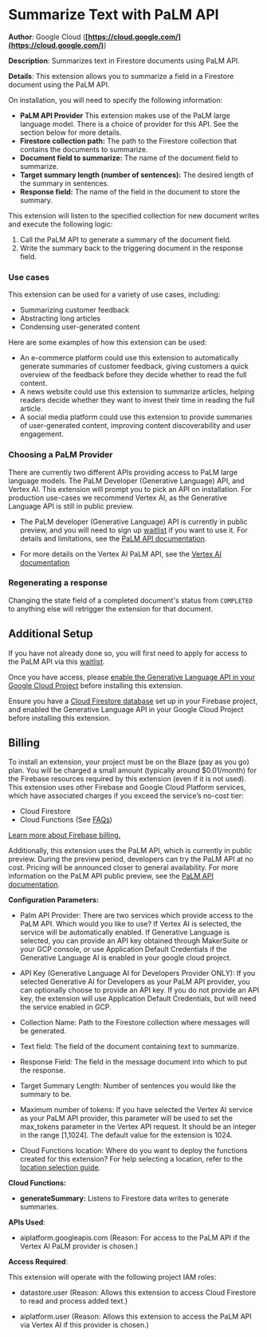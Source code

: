 # Summarize Text with PaLM API

**Author**: Google Cloud (**[https://cloud.google.com/](https://cloud.google.com/)**)

**Description**: Summarizes text in Firestore documents using PaLM API.



**Details**: This extension allows you to summarize a field in a Firestore document using the PaLM API.

On installation, you will need to specify the following information:

- **PaLM API Provider** This extension makes use of the PaLM large language model. There is a choice of provider for this API. See the section below for more details.
- **Firestore collection path:** The path to the Firestore collection that contains the documents to summarize.
- **Document field to summarize:** The name of the document field to summarize.
- **Target summary length (number of sentences):** The desired length of the summary in sentences.
- **Response field:** The name of the field in the document to store the summary.

This extension will listen to the specified collection for new document writes and execute the following logic:

1. Call the PaLM API to generate a summary of the document field.
2. Write the summary back to the triggering document in the response field.

### Use cases

This extension can be used for a variety of use cases, including:

- Summarizing customer feedback
- Abstracting long articles
- Condensing user-generated content

Here are some examples of how this extension can be used:

- An e-commerce platform could use this extension to automatically generate summaries of customer feedback, giving customers a quick overview of the feedback before they decide whether to read the full content.
- A news website could use this extension to summarize articles, helping readers decide whether they want to invest their time in reading the full article.
- A social media platform could use this extension to provide summaries of user-generated content, improving content discoverability and user engagement.

### Choosing a PaLM Provider

There are currently two different APIs providing access to PaLM large language models. The PaLM Developer (Generative Language) API, and Vertex AI. This extension will prompt you to pick an API on installation. For production use-cases we recommend Vertex AI, as the Generative Language API is still in public preview.

- The PaLM developer (Generative Language) API is currently in public preview, and you will need to sign up [waitlist](https://makersuite.google.com/waitlist) if you want to use it. For details and limitations, see the [PaLM API documentation](https://developers.generativeai.google/guide/preview_faq).

- For more details on the Vertex AI PaLM API, see the [Vertex AI documentation](https://cloud.google.com/vertex-ai/docs/generative-ai/learn/overview)

### Regenerating a response

Changing the state field of a completed document's status from `COMPLETED` to anything else will retrigger the extension for that document.

## Additional Setup

If you have not already done so, you will first need to apply for access to the PaLM API via this [waitlist](https://makersuite.google.com/waitlist).

Once you have access, please [enable the Generative Language API in your Google Cloud Project](https://console.cloud.google.com/apis/library/generativelanguage.googleapis.com) before installing this extension.

Ensure you have a [Cloud Firestore database](https://firebase.google.com/docs/firestore/quickstart) set up in your Firebase project, and enabled the Generative Language API in your Google Cloud Project before installing this extension.

## Billing

To install an extension, your project must be on the Blaze (pay as you go) plan. You will be charged a small amount (typically around $0.01/month) for the Firebase resources required by this extension (even if it is not used).
This extension uses other Firebase and Google Cloud Platform services, which have associated charges if you exceed the service’s no-cost tier:

- Cloud Firestore
- Cloud Functions (See [FAQs](https://firebase.google.com/support/faq#extensions-pricing))

[Learn more about Firebase billing.](https://firebase.google.com/pricing)

Additionally, this extension uses the PaLM API, which is currently in public preview. During the preview period, developers can try the PaLM API at no cost. Pricing will be announced closer to general availability. For more information on the PaLM API public preview, see the [PaLM API documentation](https://developers.generativeai.google/guide/preview_faq).




**Configuration Parameters:**

* Palm API Provider: There are two services which provide access to the PaLM API. Which would you like to use? If Vertex AI is selected, the service will be automatically enabled. If Generative Language is selected, you can provide an API key obtained through MakerSuite or your GCP console, or use Application Default Credentials if the Generative Language AI is enabled in your google cloud project.

* API Key (Generative Language AI for Developers Provider ONLY): If you selected Generative AI for Developers as your PaLM API provider, you can optionally choose to provide an API key. If you do not provide an API key, the extension will use Application Default Credentials, but will need the service enabled in GCP.

* Collection Name: Path to the Firestore collection where messages will be generated.

* Text field: The field of the document containing text to summarize.

* Response Field: The field in the message document into which to put the response.

* Target Summary Length: Number of sentences you would like the summary to be.

* Maximum number of tokens: If you have selected the Vertex AI service as your PaLM API provider, this parameter will be used to set the max_tokens parameter in the Vertex API request. It should be an integer in the range [1,1024]. The default value for the extension is 1024.

* Cloud Functions location: Where do you want to deploy the functions created for this extension? For help selecting a location, refer to the [location selection guide](https://firebase.google.com/docs/functions/locations).



**Cloud Functions:**

* **generateSummary:** Listens to Firestore data writes to generate summaries.



**APIs Used**:

* aiplatform.googleapis.com (Reason: For access to the PaLM API if the Vertex AI PaLM provider is chosen.)



**Access Required**:



This extension will operate with the following project IAM roles:

* datastore.user (Reason: Allows this extension to access Cloud Firestore to read and process added text.)

* aiplatform.user (Reason: Allows this extension to access the PaLM API via Vertex AI if this provider is chosen.)
